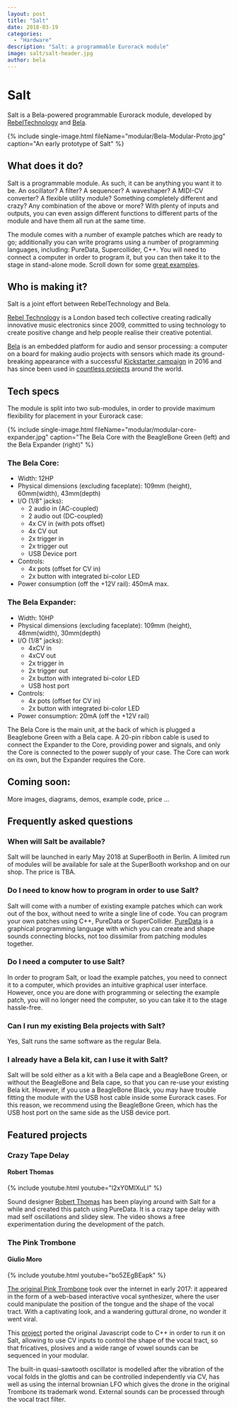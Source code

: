 ```yaml
---
layout: post
title: "Salt"
date: 2018-03-19
categories:
  - "Hardware"
description: "Salt: a programmable Eurorack module"
image: salt/salt-header.jpg
author: bela
---
```


# Salt

Salt is a Bela-powered programmable Eurorack module, developed by [RebelTechnology](https://rebeltech.org) and [Bela](https://bela.io).

{% include single-image.html fileName="modular/Bela-Modular-Proto.jpg" caption="An early prototype of Salt" %}

## What does it do?

Salt is a programmable module. As such, it can be anything you want it to be. An oscillator? A filter? A sequencer? A waveshaper? A MIDI-CV converter? A flexible utility module? Something completely different and crazy? Any combination of the above or more?
With plenty of inputs and outputs, you can even assign different functions to different parts of the module and have them all run at the same time.

The module comes with a number of example patches which are ready to go; additionally you can write programs using a number of programming languages, including: PureData, Supercollider, C++.
You will need to connect a computer in order to program it, but you can then take it to the stage in stand-alone mode. Scroll down for some [great examples](#featured-projects).

## Who is making it?

Salt is a joint effort between RebelTechnology and Bela.

[Rebel Technology](https://www.rebeltech.org) is a London based tech collective creating radically innovative music electronics since 2009, committed to using technology to create positive change and help people realise their creative potential.

[Bela](https://bela.io) is an embedded platform for audio and sensor processing: a computer on a board for making audio projects with sensors which made its ground-breaking appearance with a successful [Kickstarter campaign](https://www.kickstarter.com/projects/423153472/bela-an-embedded-platform-for-low-latency-interact) in 2016 and has since been used in [countless projects](https://blog.bela.io) around the world.

## Tech specs

The module is split into two sub-modules, in order to provide maximum flexibility for placement in your Eurorack case:

{% include single-image.html fileName="modular/modular-core-expander.jpg" caption="The Bela Core with the BeagleBone Green (left) and the Bela Expander (right)" %}

### The Bela Core:

* Width: 12HP
* Physical dimensions (excluding faceplate): 109mm (height), 60mm(width), 43mm(depth)
* I/O (1/8" jacks):
	* 2 audio in (AC-coupled)
	* 2 audio out (DC-coupled)
	* 4x CV in (with pots offset)
	* 4x CV out
	* 2x trigger in
	* 2x trigger out
	* USB Device port
* Controls:
	* 4x pots (offset for CV in)
	* 2x button with integrated bi-color LED
* Power consumption (off the +12V rail): 450mA max.

### The Bela Expander:

* Width: 10HP
* Physical dimensions (excluding faceplate): 109mm (height), 48mm(width), 30mm(depth)
* I/O (1/8" jacks):
	* 4xCV in
	* 4xCV out
	* 2x trigger in
	* 2x trigger out
	* 2x button with integrated bi-color LED
 	* USB host port
* Controls:
	* 4x pots (offset for CV in)
	* 2x button with integrated bi-color LED
* Power consumption: 20mA (off the +12V rail)

The Bela Core is the main unit, at the back of which is plugged a Beaglebone Green with a Bela cape. A 20-pin ribbon cable is used to connect the Expander to the Core, providing power and signals, and only the Core is connected to the power supply of your case. The Core can work on its own, but the Expander requires the Core.

## Coming soon:

More images, diagrams, demos, example code, price ...

## Frequently asked questions

### When will Salt be available?

Salt will be launched in early May 2018 at SuperBooth in Berlin. A limited run of modules will be available for sale at the SuperBooth workshop and on our shop. The price is TBA.

### Do I need to know how to program in order to use Salt?

Salt will come with a number of existing example patches which can work out of the box, without need to write a single line of code. You can program your own patches using C++, PureData or SuperCollider. [PureData](http://puredata.info) is a graphical programming language with which you can create and shape sounds connecting blocks, not too dissimilar from patching modules together.

### Do I need a computer to use Salt?

In order to program Salt, or load the example patches, you need to connect it to a computer, which provides an intuitive graphical user interface. However, once you are done with programming or selecting the example patch, you will no longer need the computer, so you can take it to the stage hassle-free.

### Can I run my existing Bela projects with Salt?

Yes, Salt runs the same software as the regular Bela.

### I already have a Bela kit, can I use it with Salt?

Salt will be sold either as a kit with a Bela cape and a BeagleBone Green, or without the BeagleBone and Bela cape, so that you can re-use your existing Bela kit. However, if you use a BeagleBone Black, you may have trouble fitting the module with the USB host cable inside some Eurorack cases. For this reason, we recommend using the BeagleBone Green, which has the USB host port on the same side as the USB device port.

<a name="featured-projects"></a>

## Featured projects

### Crazy Tape Delay

#### Robert Thomas

{% include youtube.html youtube="l2xY0MIXuLI" %}

Sound designer [Robert Thomas](https://twitter.com/robertthomassnd) has been playing around with Salt for a while and created this patch using PureData. It is a crazy tape delay with mad self oscillations and slidey slew. The video shows a free experimentation during the development of the patch.

### The Pink Trombone

#### Giulio Moro

{% include youtube.html youtube="bo5ZEgBEapk" %}

[The original Pink Trombone](http://dood.al/pinktrombone/) took over the internet in early 2017: it appeared in the form of a web-based interactive vocal synthesizer, where the user could manipulate the position of the tongue and the shape of the vocal tract. With a captivating look, and a wandering guttural drone, no wonder it went viral.

This [project](https://github.com/giuliomoro/pink-trombone) ported the original Javascript code to C++ in order to run it on Salt, allowing to use CV inputs to control the shape of the vocal tract, so that fricatives, plosives and a wide range of vowel sounds can be sequenced in your modular.

The built-in quasi-sawtooth oscillator is modelled after the vibration of the vocal folds in the glottis and can be controlled independently via CV, has well as using the internal brownian LFO which gives the drone in the original Trombone its trademark wond. External sounds can be processed through the vocal tract filter.

